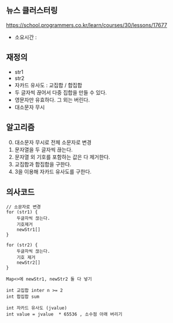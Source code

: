 ## 뉴스 클러스터링
https://school.programmers.co.kr/learn/courses/30/lessons/17677
- 소요시간 :



## 재정의
- str1
- str2
- 자카드 유사도 : 교집합 / 합집합
- 두 글자씩 끊어서 다중 집합을 만들 수 있다.
- 영문자만 유효하다. 그 외는 버린다.
- 대소문자 무시

## 알고리즘
0. 대소문자 무시로 전체 소문자로 변경
1. 문자열을 두 글자씩 끊는다.
2. 문자열 외 기호를 포함하는 값은 다 제거한다.
3. 교집합과 합집합을 구한다.
4. 3을 이용해 자카드 유사도를 구한다.



## 의사코드
```
// 소문자로 변경
for (str1) {
    두글자씩 끊는다.
    기호제거
    newStr1[]
}

for (str2) {
    두글자씩 끊는다.
    기호 제거
    newStr2[]
}

Map<>에 newStr1, newStr2 둘 다 넣기

int 교집합 inter n >= 2
int 합집합 sum

int 자카드 유사도 (jvalue)
int value = jvalue  * 65536 , 소수점 아래 버리기







```

